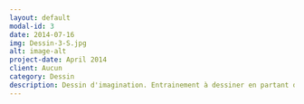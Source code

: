 ```yaml
---
layout: default
modal-id: 3
date: 2014-07-16
img: Dessin-3-S.jpg
alt: image-alt
project-date: April 2014
client: Aucun
category: Dessin
description: Dessin d'imagination. Entrainement à dessiner en partant d'un squelette.
---
```

